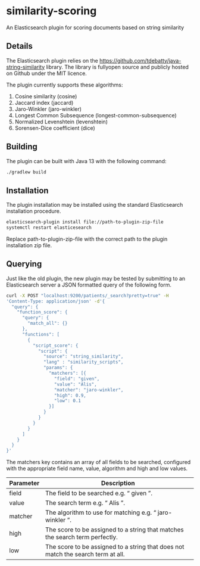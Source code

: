 # similarity-scoring
An Elasticsearch plugin for scoring documents based on string similarity 

## Details
The Elasticsearch plugin  relies on the https://github.com/tdebatty/java-string-similarity library. 
The library is fullyopen source and publicly hosted on Github under the MIT licence. 

The plugin currently supports these algorithms:

1. Cosine similarity (cosine)
1. Jaccard index (jaccard)
1. Jaro-Winkler (jaro-winkler)
1. Longest Common Subsequence (longest-common-subsequence)
1. Normalized Levenshtein (levenshtein)
1. Sorensen-Dice coefficient (dice)

## Building
The plugin can be built with Java 13 with the following command:

```bash
./gradlew build
```

## Installation
The plugin installation may be installed using the standard Elasticsearch installation
procedure.

```bash
elasticsearch-plugin install file://path-to-plugin-zip-file
systemctl restart elasticesearch
```

Replace path-to-plugin-zip-file with the correct path to the plugin installation zip
file.

## Querying
Just like the old plugin, the new plugin may be tested by submitting to an Elasticsearch
server a JSON formatted query of the following form.
```bash
curl -X POST "localhost:9200/patients/_search?pretty=true" -H
'Content-Type: application/json' -d'{
  "query": {
    "function_score": {
      "query": {
        "match_all": {}
      },
      "functions": [
        {
          "script_score": {
            "script": {
              "source": "string_similarity",
              "lang" : "similarity_scripts",
              "params": {
                "matchers": [{
                  "field": "given",
                  "value": "Alis",
                  "matcher": "jaro-winkler",
                  "high": 0.9,
                  "low": 0.1
                }]
              }
            }
          }
        }
      ]
    }
  }
}'
```

The matchers key contains an array of all fields to be searched, configured with the
appropriate field name, value, algorithm and high and low values.

Parameter | Description
---|---
field | The field to be searched e.g. “ given ”.
value | The search term e.g. “ Alis ”.
matcher | The algorithm to use for matching e.g. “ jaro-winkler ”.
high | The score to be assigned to a string that matches the search term perfectly.
low | The score to be assigned to a string that does not match the search term at all.
